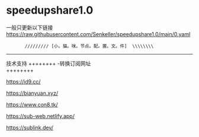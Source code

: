 # speedupshare1.0
一般只更新以下链接
https://raw.githubusercontent.com/Senkeller/speedupshare1.0/main/0.yaml

           ///////// [小。猫。咪。节点。配。置。文。件]  \\\\\\\\
           
           





































_________________________________________________________________________________________________________________________________________________________________________________
技术支持
++++++++
-转换订阅网址                   
++++++++

https://id9.cc/

https://bianyuan.xyz/

https://www.con8.tk/

https://sub-web.netlify.app/

https://sublink.dev/
